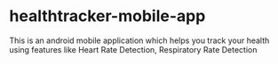 # healthtracker-mobile-app
This is an android mobile application which helps you track your health using features like Heart Rate Detection, Respiratory Rate Detection
